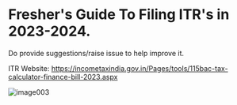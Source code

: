 # Fresher's Guide To Filing ITR's in 2023-2024.
Do provide suggestions/raise issue to help improve it.

ITR Website: https://incometaxindia.gov.in/Pages/tools/115bac-tax-calculator-finance-bill-2023.aspx

![image003](https://github.com/mattoorahul/Income_Tax_Helper_Sheet/assets/34687415/a3b4e1c8-6f15-4d39-abae-ac19cb211bf1)
